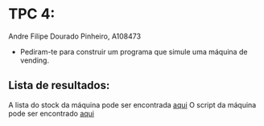 # TPC 4:
Andre Filipe Dourado Pinheiro, A108473

 - Pediram-te para construir um programa que simule uma máquina de vending.

## Lista de resultados:

A lista do stock da máquina pode ser encontrada [aqui](./stock.json)
O script da máquina pode ser encontrado [aqui](./vending.py)